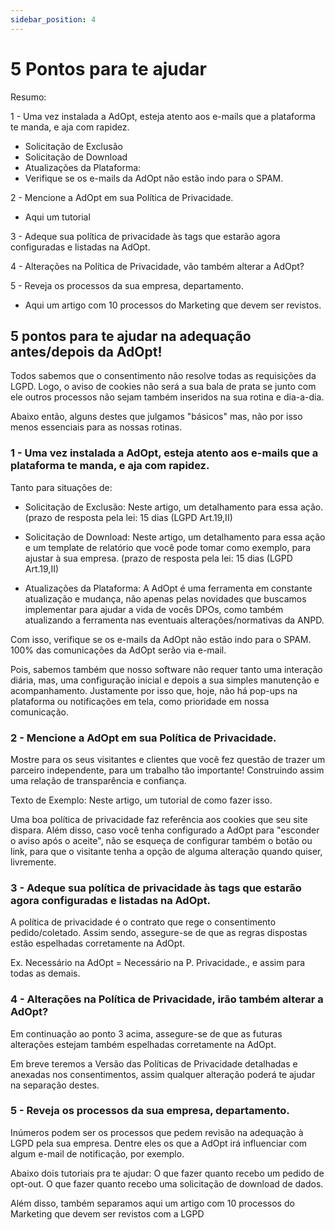 ```yaml
---
sidebar_position: 4
---
```


# 5 Pontos para te ajudar

Resumo:

1 - Uma vez instalada a AdOpt, esteja atento aos e-mails que a plataforma te manda, e aja com rapidez.
- Solicitação de Exclusão
- Solicitação de Download
- Atualizações da Plataforma:
- Verifique se os e-mails da AdOpt não estão indo para o SPAM.

2 - Mencione a AdOpt em sua Política de Privacidade.
- Aqui um tutorial

3 - Adeque sua política de privacidade às tags que estarão agora configuradas e listadas na AdOpt.

4 - Alterações na Política de Privacidade, vão também alterar a AdOpt?

5 - Reveja os processos da sua empresa, departamento.
- Aqui um artigo com 10 processos do Marketing que devem ser revistos.

## 5 pontos para te ajudar na adequação antes/depois da AdOpt!

Todos sabemos que o consentimento não resolve todas as requisições da LGPD. Logo, o aviso de cookies não será a sua bala de prata se junto com ele outros processos não sejam também inseridos na sua rotina e dia-a-dia.

Abaixo então, alguns destes que julgamos "básicos" mas, não por isso menos essenciais para as nossas rotinas.

### 1 - Uma vez instalada a AdOpt, esteja atento aos e-mails que a plataforma te manda, e aja com rapidez.

Tanto para situações de:

- Solicitação de Exclusão: Neste artigo, um detalhamento para essa ação.
(prazo de resposta pela lei: 15 dias (LGPD Art.19,II)

- Solicitação de Download: Neste artigo, um detalhamento para essa ação e um template de relatório que você pode tomar como exemplo, para ajustar à sua empresa.
(prazo de resposta pela lei: 15 dias (LGPD Art.19,II)

- Atualizações da Plataforma: A AdOpt é uma ferramenta em constante atualização e mudança, não apenas pelas novidades que buscamos implementar para ajudar a vida de vocês DPOs, como também atualizando a ferramenta nas eventuais alterações/normativas da ANPD.

Com isso, verifique se os e-mails da AdOpt não estão indo para o SPAM.
100% das comunicações da AdOpt serão via e-mail. 

Pois, sabemos também que nosso software não requer tanto uma interação diária, mas, uma configuração inicial e depois a sua simples manutenção e acompanhamento. Justamente por isso que, hoje, não há pop-ups na plataforma ou notificações em tela, como prioridade em nossa comunicação.

### 2 - Mencione a AdOpt em sua Política de Privacidade.

Mostre para os seus visitantes e clientes que você fez questão de trazer um parceiro independente, para um trabalho tão importante! Construindo assim uma relação de transparência e confiança. 

Texto de Exemplo: Neste artigo, um tutorial de como fazer isso.

Uma boa política de privacidade faz referência aos cookies que seu site dispara. Além disso, caso você tenha configurado a AdOpt para "esconder o aviso após o aceite", não se esqueça de configurar também o botão ou link, para que o visitante tenha a opção de alguma alteração quando quiser, livremente.

### 3 - Adeque sua política de privacidade às tags que estarão agora configuradas e listadas na AdOpt.

A política de privacidade é o contrato que rege o consentimento pedido/coletado. Assim sendo, assegure-se de que as regras dispostas estão espelhadas corretamente na AdOpt.

Ex. Necessário na AdOpt = Necessário na P. Privacidade., e assim para todas as demais.

### 4 - Alterações na Política de Privacidade, irão também alterar a AdOpt?

Em continuação ao ponto 3 acima, assegure-se de que as futuras alterações estejam também espelhadas corretamente na AdOpt.

Em breve teremos a Versão das Políticas de Privacidade detalhadas e anexadas nos consentimentos, assim qualquer alteração poderá te ajudar na separação destes.

### 5 - Reveja os processos da sua empresa, departamento.

Inúmeros podem ser os processos que pedem revisão na adequação à LGPD pela sua empresa. Dentre eles os que a AdOpt irá influenciar com algum e-mail de notificação, por exemplo.

Abaixo dois tutoriais pra te ajudar:
O que fazer quanto recebo um pedido de opt-out.
O que fazer quanto recebo uma solicitação de download de dados.

Além disso, também separamos aqui um artigo com 10 processos do Marketing que devem ser revistos com a LGPD